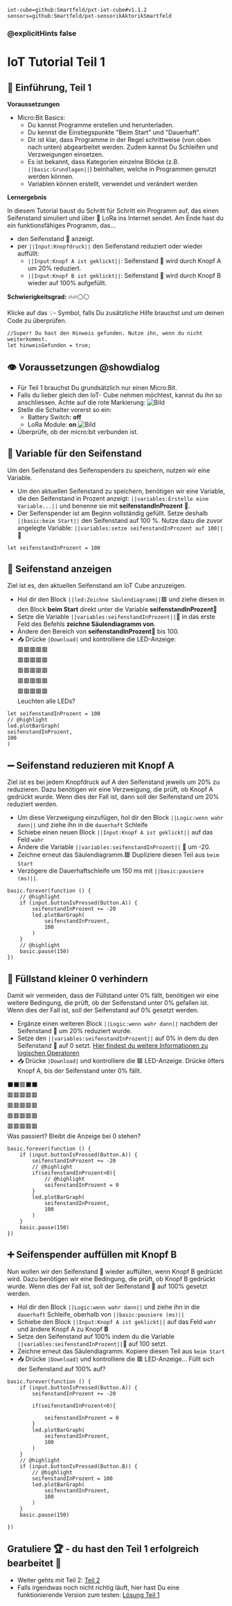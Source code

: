 ```package
iot-cube=github:Smartfeld/pxt-iot-cube#v1.1.2
sensors=github:Smartfeld/pxt-sensorikAktorikSmartfeld
```
### @explicitHints false

# IoT Tutorial Teil 1


## 📗 Einführung,  Teil 1

**Voraussetzungen**
* Micro:Bit Basics: 
    * Du kannst Programme erstellen und herunterladen.
    * Du kennst die Einstiegspunkte "Beim Start" und "Dauerhaft".
    * Dir ist klar, dass Programme in der Regel schrittweise (von oben nach unten) abgearbeitet werden. Zudem kannst Du Schleifen und Verzweigungen einsetzen.
    * Es ist bekannt, dass Kategorien einzelne Blöcke (z.B. ``||basic:Grundlagen||``) beinhalten, welche in Programmen genutzt werden können.
    * Variablen können erstellt, verwendet und verändert werden

**Lernergebnis**

In diesem Tutorial baust du Schritt für Schritt ein Programm auf, 
das einen Seifenstand simuliert und über 🛜 LoRa ins Internet sendet. Am Ende hast 
du ein funktionsfähiges Programm, das...

* den Seifenstand 🧼 anzeigt.
* per ``||Input:Knopfdruck||`` den Seifenstand reduziert oder wieder auffüllt:
    * ``||Input:Knopf A ist geklickt||``: Seifenstand 🧼 wird durch Knopf A um 20% reduziert.
    * ``||Input:Knopf B ist geklickt||``: Seifenstand 🧼 wird durch Knopf B wieder auf 100% aufgefüllt.

**Schwierigkeitsgrad:** 🔥🔥⚪⚪

Klicke auf das 💡- Symbol, falls Du zusätzliche Hilfe brauchst und um deinen Code zu überprüfen.

```blocks
//Super! Du hast den Hinweis gefunden. Nutze ihn, wenn du nicht weiterkommst.
let hinweisGefunden = true;
```

## 👁️ Voraussetzungen @showdialog
* Für Teil 1 brauchst Du grundsätzlich nur einen Micro:Bit. 
* Falls du lieber gleich den IoT- Cube nehmen möchtest, kannst du ihn so anschliessen. Achte auf
die rote Markierung:
![Bild](https://reifab.github.io/pxt-iot-tutorial/static/tutorials/iot-cube-anschliessen-klein.png)
* Stelle die Schalter vorerst so ein:
    * Battery Switch: **off**
    * LoRa Module: **on**
![Bild](https://reifab.github.io/pxt-iot-tutorial/static/tutorials/iot-cube-power-switches-klein.png)
* Überprüfe, ob der micro:bit verbunden ist.

## 🧼 Variable für den Seifenstand
Um den Seifenstand des Seifenspenders zu speichern, nutzen wir eine Variable.
* Um den aktuellen Seifenstand zu speichern, benötigen wir eine Variable, die den Seifenstand in Prozent anzeigt: 
``||variables:Erstelle eine Variable...||`` und benenne sie mit **seifenstandInProzent** 🧼.
* Der Seifenspender ist am Beginn vollständig gefüllt. Setze deshalb ``||basic:beim Start||`` den Seifenstand auf 100 %. Nutze dazu die zuvor angelegte Variable: ``||variables:setze seifenstandInProzent auf 100||``🧼



```blocks
let seifenstandInProzent = 100
```

## 🧼 Seifenstand anzeigen
Ziel ist es, den aktuellen Seifenstand am IoT Cube anzuzeigen.
* Hol dir den Block ``||led:Zeichne Säulendiagramm||``🟥 und ziehe diesen in den Block **beim Start** direkt unter die Variable **seifenstandInProzent**🧼
* Setze die Variable ``||variables:seifenstandInProzent||``🧼 in das erste Feld des Befehls **zeichne Säulendiagramm von**. 
* Ändere den Bereich von **seifenstandInProzent**🧼 bis 100. 
* 📥 Drücke `|Download|` und kontrolliere die LED-Anzeige:  
🟥🟥🟥🟥🟥  
🟥🟥🟥🟥🟥  
🟥🟥🟥🟥🟥  
🟥🟥🟥🟥🟥  
🟥🟥🟥🟥🟥  
Leuchten alle LEDs?

```blocks
let seifenstandInProzent = 100
// @highlight
led.plotBarGraph(
seifenstandInProzent,
100
)
```

## ➖ Seifenstand reduzieren mit Knopf A
Ziel ist es bei jedem Knopfdruck auf A den Seifenstand jeweils um 20% zu reduzieren.
Dazu benötigen wir eine Verzweigung, die prüft, ob Knopf A gedrückt wurde. Wenn dies der Fall ist, 
dann soll der Seifenstand um 20% reduziert werden.
* Um diese Verzweigung einzufügen, hol dir den Block ``||Logic:wenn wahr dann||`` und 
ziehe ihn in die ``dauerhaft`` Schleife
* Schiebe einen neuen Block ``||Input:Knopf A ist geklickt||`` auf das Feld ``wahr``
* Ändere die Variable ``||variables:seifenstandInProzent||`` 🧼 um -20.
* Zeichne erneut das Säulendiagramm.🟥 Dupliziere diesen Teil aus ``beim Start``
* Verzögere die Dauerhaftschleife um 150 ms mit ``||basic:pausiere (ms)||``.

```blocks
basic.forever(function () {
    // @highlight
    if (input.buttonIsPressed(Button.A)) {
        seifenstandInProzent += -20
        led.plotBarGraph(
            seifenstandInProzent,
            100
        )
    }
    // @highlight
    basic.pause(150)
})
```

## 🧼 Füllstand kleiner 0 verhindern
Damit wir vermeiden, dass der Füllstand unter 0% fällt, benötigen wir eine weitere Bedingung, die prüft, 
ob der Seifenstand unter 0% gefallen ist. Wenn dies der Fall ist, soll der Seifenstand auf 0% gesetzt werden.
* Ergänze einen weiteren Block ``||Logic:wenn wahr dann||`` nachdem der Seifenstand 🧼 um 20% reduziert wurde.
* Setze den ``||variables:seifenstandInProzent||`` auf 0% in dem du den Seifenstand 🧼 auf 0 setzt.
[Hier findest du weitere Informationen zu logischen Operatoren](https://makecode.microbit.org/blocks/logic/boolean)
* 📥 Drücke `|Download|` und kontrolliere die 🟥 LED-Anzeige. Drücke öfters Knopf A, bis der Seifenstand unter 0% fällt. 

⬛⬛🟥⬛⬛  
🟥🟥🟥🟥🟥  
🟥🟥🟥🟥🟥  
🟥🟥🟥🟥🟥  
🟥🟥🟥🟥🟥  
Was passiert? Bleibt die Anzeige bei 0 stehen?  

```blocks
basic.forever(function () {
    if (input.buttonIsPressed(Button.A)) {
        seifenstandInProzent += -20
        // @highlight
        if(seifenstandInProzent<0){
            // @highlight
            seifenstandInProzent = 0
        }
        led.plotBarGraph(
            seifenstandInProzent,
            100
        )
    }
    basic.pause(150)
})
```

## ➕ Seifenspender auffüllen mit Knopf B
Nun wollen wir den Seifenstand 🧼 wieder auffüllen, wenn Knopf B gedrückt wird.
Dazu benötigen wir eine Bedingung, die prüft, ob Knopf B gedrückt wurde. Wenn dies der Fall ist, soll der Seifenstand 🧼 auf 100% gesetzt werden.
* Hol dir den Block ``||Logic:wenn wahr dann||`` und ziehe ihn in
die ``dauerhaft`` Schleife, oberhalb von ``||basic:pausiere (ms)||``
* Schiebe den Block ``||Input:Knopf A ist geklickt||`` auf das Feld ``wahr``
und ändere Knopf A zu Knopf **B**
* Setze den Seifenstand auf 100% indem du die Variable ``||variables:seifenstandInProzent||``🧼 auf 100 setzt.
* Zeichne erneut das Säulendiagramm. Kopiere diesen Teil aus ``beim Start``
* 📥 Drücke `|Download|` und kontrolliere die 🟥 LED-Anzeige... 
Füllt sich der Seifenstand auf 100% auf?

```blocks
basic.forever(function () {
    if (input.buttonIsPressed(Button.A)) {
        seifenstandInProzent += -20
        
        if(seifenstandInProzent<0){
           
            seifenstandInProzent = 0
        }
        led.plotBarGraph(
            seifenstandInProzent,
            100
        )
    }
    // @highlight
    if (input.buttonIsPressed(Button.B)) {
        // @highlight
        seifenstandInProzent = 100
        led.plotBarGraph(
            seifenstandInProzent,
            100
        )
    }
    basic.pause(150)
   
})
```

## Gratuliere 🏆 - du hast den Teil 1 erfolgreich bearbeitet 🚀

* Weiter gehts mit Teil 2: [Teil 2](https://makecode.microbit.org/#tutorial:github:reifab/pxt-iot-tutorial/docs/tutorials/seifenspender-part-2)
* Falls irgendwas noch nicht richtig läuft, hier hast Du eine funktionierende Version zum testen: [Lösung Teil 1](https://makecode.microbit.org/#tutorial:github:reifab/pxt-iot-tutorial/docs/tutorials/seifenspender-part-1-solution)


